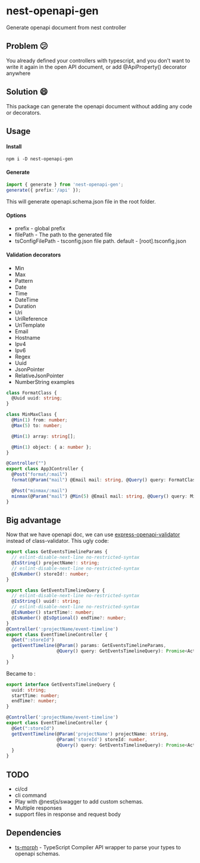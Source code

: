 # nest-openapi-gen
Generate openapi document from nest controller

## Problem 😕

You already defined your controllers with typescript, and you don't want to write it again in the open API document, or add @ApiProperty() decorator anywhere

## Solution 😄

This package can generate the openapi document without adding any code or decorators.
## Usage

#### Install
```npm i -D nest-openapi-gen```

#### Generate
```typescript
import { generate } from 'nest-openapi-gen';
generate({ prefix:'/api' });
```
This will generate openapi.schema.json file in the root folder.

#### Options
- prefix - global prefix
- filePath - The path to the generated file
- tsConfigFilePath - tsconfig.json file path. default - [root].tsconfig.json

#### Validation decorators
- Min
- Max
- Pattern
- Date
- Time
- DateTime
- Duration
- Uri
- UriReference
- UriTemplate
- Email
- Hostname
- Ipv4
- Ipv6
- Regex
- Uuid
- JsonPointer
- RelativeJsonPointer
- NumberString
examples
```typescript
class FormatClass {
  @Uuid uuid: string;
}

class MinMaxClass {
  @Min(1) from: number;
  @Max(5) to: number;

  @Min(1) array: string[];

  @Min(1) object: { a: number };
}

@Controller("")
export class App3Controller {
  @Post("format/:mail")
  format(@Param("mail") @Email mail: string, @Query() query: FormatClass, @Body() body: FormatClass) {}

  @Post("minmax/:mail")
  minmax(@Param("mail") @Min(5) @Email mail: string, @Query() query: MinMaxClass, @Body() body: MinMaxClass) {}
}
```
## Big advantage
Now that we have openapi doc, we can use [express-openapi-validator](https://www.npmjs.com/package/express-openapi-validator) instead of class-validator.
This ugly code:
```typescript
export class GetEventsTimelineParams {
  // eslint-disable-next-line no-restricted-syntax
  @IsString() projectName!: string;
  // eslint-disable-next-line no-restricted-syntax
  @IsNumber() storeId!: number;
}

export class GetEventsTimelineQuery {
  // eslint-disable-next-line no-restricted-syntax
  @IsString() uuid!: string;
  // eslint-disable-next-line no-restricted-syntax
  @IsNumber() startTime!: number;
  @IsNumber() @IsOptional() endTime?: number;
}
@Controller(':projectName/event-timeline')
export class EventTimelineController {
  @Get(":storeId")
  getEventTimeline(@Param() params: GetEventsTimelineParams,
                   @Query() query: GetEventsTimelineQuery): Promise<ActivityTimeline[]> {
  }
}
```

Became to :
```typescript
export interface GetEventsTimelineQuery {
  uuid: string;
  startTime: number;
  endTime?: number;
}

@Controller(':projectName/event-timeline')
export class EventTimelineController {
  @Get(":storeId")
  getEventTimeline(@Param('projectName') projectName: string,
                   @Param('storeId') storeId: number,
                   @Query() query: GetEventsTimelineQuery): Promise<ActivityTimeline[]> {
  }
}
```

## TODO
- ci/cd
- cli command
- Play with @nestjs/swagger to add custom schemas.
- Multiple responses
- support files in response and request body

## Dependencies
- [ts-morph](https://www.npmjs.com/package/ts-morph) - TypeScript Compiler API wrapper to parse your types to openapi schemas.

